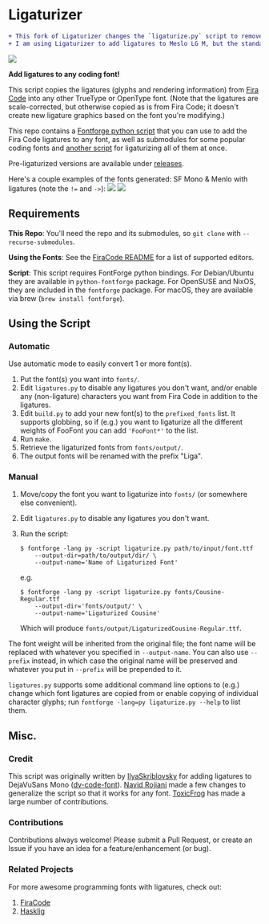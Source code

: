 # Ligaturizer #

```diff
+ This fork of Ligaturizer changes the `ligaturize.py` script to remove the fi and fl ligatures. 
+ I am using Ligaturizer to add ligatures to Meslo LG M, but the standard script changes fi and fl which looks bad.
```

![](images/banner.png)

**Add ligatures to any coding font!**

This script copies the ligatures (glyphs and rendering information) from [Fira Code](https://github.com/tonsky/FiraCode) into any other TrueType or OpenType font. (Note that the ligatures are scale-corrected, but otherwise copied as is from Fira Code; it doesn't create new ligature graphics based on the font you're modifying.)

This repo contains a [Fontforge python script](ligaturize.py) that you can use to add the Fira Code ligatures to any font, as well as submodules for some popular coding fonts and [another script](build.py) for ligaturizing all of them at once.

Pre-ligaturized versions are available under [releases](https://github.com/ToxicFrog/Ligaturizer/releases).

Here's a couple examples of the fonts generated: SF Mono & Menlo with ligatures (note the `!=` and `->`):
![](images/sf-mono.png)
![](images/menlo.png)

## Requirements ##
**This Repo**: You'll need the repo and its submodules, so `git clone` with `--recurse-submodules`.

**Using the Fonts**: See the [FiraCode README](https://github.com/tonsky/FiraCode) for a list of supported editors.

**Script**: This script requires FontForge python bindings. For Debian/Ubuntu they are available in `python-fontforge` package. For OpenSUSE and NixOS, they are included in the `fontforge` package. For macOS, they are available via brew (`brew install fontforge`).

## Using the Script ##
### Automatic ###

Use automatic mode to easily convert 1 or more font(s).

1.  Put the font(s) you want into `fonts/`.
1.  Edit `ligatures.py` to disable any ligatures you don't want, and/or enable any (non-ligature) characters you want from Fira Code in addition to the ligatures.
1.  Edit `build.py` to add your new font(s) to the `prefixed_fonts` list. It supports globbing, so if (e.g.) you want to ligaturize all the different weights of FooFont you can add `'FooFont*'` to the list.
1.  Run `make`.
1.  Retrieve the ligaturized fonts from `fonts/output/`.
1.  The output fonts will be renamed with the prefix "Liga".

### Manual ###

1.  Move/copy the font you want to ligaturize into `fonts/` (or somewhere else convenient).
1.  Edit `ligatures.py` to disable any ligatures you don't want.
1.  Run the script:

    ```
    $ fontforge -lang py -script ligaturize.py path/to/input/font.ttf
        --output-dir=path/to/output/dir/ \
        --output-name='Name of Ligaturized Font'
    ```
    e.g.

    ```
    $ fontforge -lang py -script ligaturize.py fonts/Cousine-Regular.ttf
        --output-dir='fonts/output/' \
        --output-name='Ligaturized Cousine'
    ```

    Which will produce `fonts/output/LigaturizedCousine-Regular.ttf`.

The font weight will be inherited from the original file; the font name will be replaced with whatever you specified in `--output-name`. You can also use `--prefix` instead, in which case the original name will be preserved and whatever you put in `--prefix` will be prepended to it.

`ligatures.py` supports some additional command line options to (e.g.) change which font ligatures are copied from or enable copying of individual character glyphs; run `fontforge -lang=py ligaturize.py --help` to list them.

## Misc. ##
### Credit ###
This script was originally written by [IlyaSkriblovsky](https://github.com/IlyaSkriblovsky) for adding ligatures to DejaVuSans Mono ([dv-code-font](https://github.com/IlyaSkriblovsky/dv-code-font)). [Navid Rojiani](https://github.com/rojiani) made a few changes to generalize the script so that it works for any font. [ToxicFrog](https://github.com/ToxicFrog) has made a large number of contributions.

### Contributions ###
Contributions always welcome! Please submit a Pull Request, or create an Issue if you have an idea for a feature/enhancement (or bug).

### Related Projects ###
For more awesome programming fonts with ligatures, check out:
1. [FiraCode](https://github.com/tonsky/FiraCode)
2. [Hasklig](https://github.com/i-tu/Hasklig)
